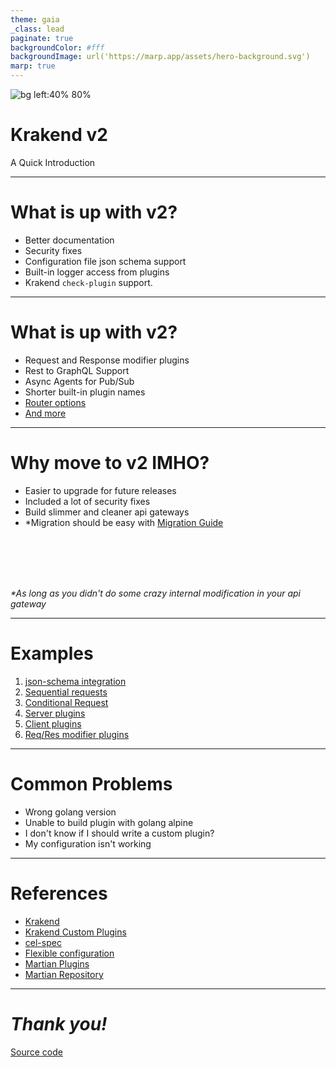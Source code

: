 ```yaml
---
theme: gaia
_class: lead
paginate: true
backgroundColor: #fff
backgroundImage: url('https://marp.app/assets/hero-background.svg')
marp: true
---
```


![bg left:40% 80%](https://www.krakend.io/images/logo-krakend.svg)

# **Krakend v2**

A Quick Introduction

---

# What is up with v2?

-   Better documentation
-   Security fixes
-   Configuration file json schema support
-   Built-in logger access from plugins
-   Krakend `check-plugin` support.

<!--
Notes:
- The current version is confusing because it is not aligned with the latest documentation of krakend (v1.4.1).
- Security patches are always important and we shouldn't ignore them no matter how small they are.
- Less room for error, syntax highlighting, json property autocomplete and documentation.
- To integrate seamlessly with krakend logger, they've added this to inject logger in the plugins.
- Helps a lot in checking your custom plugin for incompatibilities in golang and module version.
-->

---

# What is up with v2?

-   Request and Response modifier plugins
-   Rest to GraphQL Support
-   Async Agents for Pub/Sub
-   Shorter built-in plugin names
-   [Router options](https://www.krakend.io/docs/service-settings/router-options/)
-   [And more](https://github.com/krakendio/krakend-ce/releases)

<!--
Notes:
 - Before it was not possible to create custom request and response modifier plugin.
 -
 - Async agents means that when a message has been published for a queue, it will be triggered unlike before where a requests should have made first before it will consume message from the queue.
 - Helps in creating a neater krakend/lura config.
 - Router options such as disable_health, health_path, return_error_msg and more.
-->

---

# Why move to v2 IMHO?

-   Easier to upgrade for future releases
-   Included a lot of security fixes
-   Build slimmer and cleaner api gateways
-   \*Migration should be easy with [Migration Guide](https://www.krakend.io/docs/configuration/migrating/)

<br/>
<br/>
<br/>
<br/>

_\*As long as you didn't do some crazy internal modification in your api gateway_

<!--
Notes:
- Just upgrade the docker container and we should be good to go.
-
- If we use the compiled krakend, we enforce ourselves to build slimmer and cleaner api gateways by only creating custom plugins and not modifying it's internals.
- They've provided a tool to easily migrate from the older version to the latest one.

-->

---

# Examples

1. [json-schema integration](https://www.krakend.io/docs/configuration/structure/)
2. [Sequential requests](https://www.krakend.io/docs/endpoints/sequential-proxy/)
3. [Conditional Request](https://www.krakend.io/docs/endpoints/common-expression-language-cel/)
4. [Server plugins](https://www.krakend.io/docs/extending/http-server-plugins/)
5. [Client plugins](https://www.krakend.io/docs/extending/http-client-plugins/)
6. [Req/Res modifier plugins](https://www.krakend.io/docs/extending/http-client-plugins/)

<!--
Note:
1. Found in ../krakend/krakend.json#L2
2. Found in ../krakend/krakend.json#L111
3. Found in ../krakend/krakend.json#L136
4. Found in ../krakend/krakend.json#L14
5. Found in ../krakend/krakend.json#L292
5. Found in ../krakend/krakend.json#L246
-->

---

# Common Problems

-   Wrong golang version
-   Unable to build plugin with golang alpine
-   I don't know if I should write a custom plugin?
-   My configuration isn't working

<!--
 Notes:
 - Plugins should be built in the same golang version as krakend was built from.
 - Use `krakend check-plugin` command if necessary, it helps a lot in identifying incompatibilities of your plugin.
 - Make sure to include dev dependencies in your docker image.
 -
 - Check first if your requirement is already supported by the existing plugins.
    https://github.com/krakendio/krakend-martian
    https://www.krakend.io/docs/endpoints/common-expression-language-cel/
    https://github.com/krakendio/krakend-cel

 - Make sure that you've restarted krakend or the krakend container. If you want to automatically restart krakend on configuration changes, you can use devopsfaith/krakend:watch as your base image for development purposes.
-->

---

# References

-   [Krakend](https://www.krakend.io/docs/overview/)
-   [Krakend Custom Plugins](https://www.krakend.io/docs/extending/)
-   [cel-spec](https://github.com/google/cel-spec)
-   [Flexible configuration](https://www.krakend.io/docs/configuration/flexible-config/)
-   [Martian Plugins](https://www.krakend.io/docs/backends/martian/)
-   [Martian Repository](https://github.com/google/martian)

---

# _Thank you!_

 [Source code](https://github.com/jbactad/krakend-v2-presentation)
